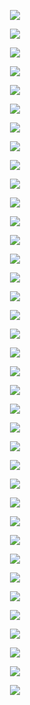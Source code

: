 <p align="center"> <img src= 'all_figs/DLGN-SF(n_h_l = 5, n_n = 32,Run=1,Epoch = 000,step=00,UnLearned,loss = 0.494).png' /> </p>
<p align="center"> <img src= 'all_figs/DLGN-SF(n_h_l = 5, n_n = 32,Run=1,Epoch = 001,step=01,Learned,loss = 0.484).png' /> </p>
<p align="center"> <img src= 'all_figs/DLGN-SF(n_h_l = 5, n_n = 32,Run=1,Epoch = 001,step=02,Learned,loss = 0.474).png' /> </p>
<p align="center"> <img src= 'all_figs/DLGN-SF(n_h_l = 5, n_n = 32,Run=1,Epoch = 001,step=03,Learned,loss = 0.465).png' /> </p>
<p align="center"> <img src= 'all_figs/DLGN-SF(n_h_l = 5, n_n = 32,Run=1,Epoch = 001,step=04,Learned,loss = 0.457).png' /> </p>
<p align="center"> <img src= 'all_figs/DLGN-SF(n_h_l = 5, n_n = 32,Run=1,Epoch = 001,step=05,Learned,loss = 0.449).png' /> </p>
<p align="center"> <img src= 'all_figs/DLGN-SF(n_h_l = 5, n_n = 32,Run=1,Epoch = 001,step=06,Learned,loss = 0.442).png' /> </p>
<p align="center"> <img src= 'all_figs/DLGN-SF(n_h_l = 5, n_n = 32,Run=1,Epoch = 001,step=07,Learned,loss = 0.434).png' /> </p>
<p align="center"> <img src= 'all_figs/DLGN-SF(n_h_l = 5, n_n = 32,Run=1,Epoch = 001,step=08,Learned,loss = 0.427).png' /> </p>
<p align="center"> <img src= 'all_figs/DLGN-SF(n_h_l = 5, n_n = 32,Run=1,Epoch = 001,step=09,Learned,loss = 0.42).png' /> </p>
<p align="center"> <img src= 'all_figs/DLGN-SF(n_h_l = 5, n_n = 32,Run=1,Epoch = 001,step=10,Learned,loss = 0.412).png' /> </p>
<p align="center"> <img src= 'all_figs/DLGN-SF(n_h_l = 5, n_n = 32,Run=1,Epoch = 001,step=11,Learned,loss = 0.404).png' /> </p>
<p align="center"> <img src= 'all_figs/DLGN-SF(n_h_l = 5, n_n = 32,Run=1,Epoch = 001,step=12,Learned,loss = 0.396).png' /> </p>
<p align="center"> <img src= 'all_figs/DLGN-SF(n_h_l = 5, n_n = 32,Run=1,Epoch = 001,step=13,Learned,loss = 0.387).png' /> </p>
<p align="center"> <img src= 'all_figs/DLGN-SF(n_h_l = 5, n_n = 32,Run=1,Epoch = 001,step=14,Learned,loss = 0.377).png' /> </p>
<p align="center"> <img src= 'all_figs/DLGN-SF(n_h_l = 5, n_n = 32,Run=1,Epoch = 001,step=15,Learned,loss = 0.367).png' /> </p>
<p align="center"> <img src= 'all_figs/DLGN-SF(n_h_l = 5, n_n = 32,Run=1,Epoch = 001,step=16,Learned,loss = 0.357).png' /> </p>
<p align="center"> <img src= 'all_figs/DLGN-SF(n_h_l = 5, n_n = 32,Run=1,Epoch = 002,step=01,Learned,loss = 0.347).png' /> </p>
<p align="center"> <img src= 'all_figs/DLGN-SF(n_h_l = 5, n_n = 32,Run=1,Epoch = 002,step=02,Learned,loss = 0.337).png' /> </p>
<p align="center"> <img src= 'all_figs/DLGN-SF(n_h_l = 5, n_n = 32,Run=1,Epoch = 002,step=03,Learned,loss = 0.326).png' /> </p>
<p align="center"> <img src= 'all_figs/DLGN-SF(n_h_l = 5, n_n = 32,Run=1,Epoch = 002,step=04,Learned,loss = 0.316).png' /> </p>
<p align="center"> <img src= 'all_figs/DLGN-SF(n_h_l = 5, n_n = 32,Run=1,Epoch = 002,step=05,Learned,loss = 0.307).png' /> </p>
<p align="center"> <img src= 'all_figs/DLGN-SF(n_h_l = 5, n_n = 32,Run=1,Epoch = 002,step=06,Learned,loss = 0.3).png' /> </p>
<p align="center"> <img src= 'all_figs/DLGN-SF(n_h_l = 5, n_n = 32,Run=1,Epoch = 002,step=07,Learned,loss = 0.295).png' /> </p>
<p align="center"> <img src= 'all_figs/DLGN-SF(n_h_l = 5, n_n = 32,Run=1,Epoch = 002,step=08,Learned,loss = 0.289).png' /> </p>
<p align="center"> <img src= 'all_figs/DLGN-SF(n_h_l = 5, n_n = 32,Run=1,Epoch = 002,step=09,Learned,loss = 0.281).png' /> </p>
<p align="center"> <img src= 'all_figs/DLGN-SF(n_h_l = 5, n_n = 32,Run=1,Epoch = 002,step=10,Learned,loss = 0.274).png' /> </p>
<p align="center"> <img src= 'all_figs/DLGN-SF(n_h_l = 5, n_n = 32,Run=1,Epoch = 002,step=11,Learned,loss = 0.266).png' /> </p>
<p align="center"> <img src= 'all_figs/DLGN-SF(n_h_l = 5, n_n = 32,Run=1,Epoch = 002,step=12,Learned,loss = 0.26).png' /> </p>
<p align="center"> <img src= 'all_figs/DLGN-SF(n_h_l = 5, n_n = 32,Run=1,Epoch = 002,step=13,Learned,loss = 0.254).png' /> </p>
<p align="center"> <img src= 'all_figs/DLGN-SF(n_h_l = 5, n_n = 32,Run=1,Epoch = 002,step=14,Learned,loss = 0.25).png' /> </p>
<p align="center"> <img src= 'all_figs/DLGN-SF(n_h_l = 5, n_n = 32,Run=1,Epoch = 002,step=15,Learned,loss = 0.247).png' /> </p>
<p align="center"> <img src= 'all_figs/DLGN-SF(n_h_l = 5, n_n = 32,Run=1,Epoch = 002,step=16,Learned,loss = 0.244).png' /> </p>
<p align="center"> <img src= 'all_figs/DLGN-SF(n_h_l = 5, n_n = 32,Run=1,Epoch = 003,step=16,Learned,loss = 0.221).png' /> </p>
<p align="center"> <img src= 'all_figs/DLGN-SF(n_h_l = 5, n_n = 32,Run=1,Epoch = 004,step=16,Learned,loss = 0.172).png' /> </p>
<p align="center"> <img src= 'all_figs/DLGN-SF(n_h_l = 5, n_n = 32,Run=1,Epoch = 005,step=16,Learned,loss = 0.093).png' /> </p>
<p align="center"> <img src= 'all_figs/DLGN-SF(n_h_l = 5, n_n = 32,Run=1,Epoch = 006,step=16,Learned,loss = 0.034).png' /> </p>
